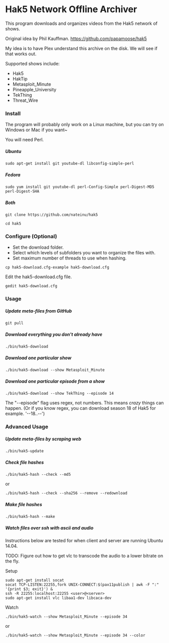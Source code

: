 Hak5 Network Offline Archiver
====

This program downloads and organizes videos from the Hak5 network of shows.

Original idea by Phil Kauffman.
https://github.com/papamoose/hak5

My idea is to have Plex understand this archive on the disk.
We will see if that works out.

Supported shows include:
- Hak5
- HakTip
- Metasploit_Minute
- Pineapple_University
- TekThing
- Threat_Wire



### Install

The program will probably only work on a Linux machine, but you can try on Windows or Mac if you want~

You will need Perl.

##### Ubuntu
`sudo apt-get install git youtube-dl libconfig-simple-perl`
##### Fedora
`sudo yum install git youtube-dl perl-Config-Simple perl-Digest-MD5 perl-Digest-SHA`
##### Both
`git clone https://github.com/nateinu/hak5`

`cd hak5`



### Configure (Optional)

- Set the download folder.
- Select which levels of subfolders you want to organize the files with.
- Set maximum number of threads to use when hashing.

`cp hak5-download.cfg-example hak5-download.cfg`

Edit the hak5-download.cfg file.

`gedit hak5-download.cfg`



### Usage

##### Update meta-files from GitHub
`git pull`

##### Download everything you don't already have
`./bin/hak5-download`

##### Download one particular show
`./bin/hak5-download --show Metasploit_Minute`

##### Download one particular episode from a show
`./bin/hak5-download --show TekThing --episode 14`

The "--episode" flag uses regex, not numbers. This means *crazy* things can happen. (Or if you know regex, you can download season 18 of Hak5 for example. '--18..--')



### Advanced Usage

##### Update meta-files by scraping web
`./bin/hak5-update`

##### Check file hashes
`./bin/hak5-hash --check --md5`

or

`./bin/hak5-hash --check --sha256 --remove --redownload`

##### Make file hashes
`./bin/hak5-hash --make`

##### Watch files over ssh with ascii and audio

Instructions below are tested for when client and server are running Ubuntu 14.04.

TODO: Figure out how to get vlc to transcode the audio to a lower bitrate on the fly.

Setup

```
sudo apt-get install socat
socat TCP-LISTEN:22255,fork UNIX-CONNECT:$(pax11publish | awk -F ":" '{print $3; exit}') &
ssh -R 22255:localhost:22255 <user>@<server>
sudo apt-get install vlc libaa1-dev libcaca-dev
```

Watch

`./bin/hak5-watch --show Metasploit_Minute --episode 34`

or

`./bin/hak5-watch --show Metasploit_Minute --episode 34 --color`



